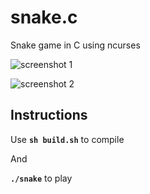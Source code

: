 # snake.c
Snake game in C using ncurses

![screenshot 1](./screencap/0.png)

![screenshot 2](./screencap/1.png)

## Instructions

Use **```sh build.sh```** to compile

And

**```./snake```** to play
